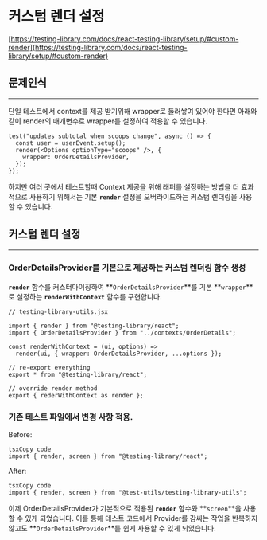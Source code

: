 # 커스텀 렌더 설정

[https://testing-library.com/docs/react-testing-library/setup/#custom-render](https://testing-library.com/docs/react-testing-library/setup/#custom-render)

## **문제인식**

---

단일 테스트에서 context를 제공 받기위해 wrapper로 둘러쌓여 있어야 한다면 아래와 같이 render의 매개변수로 wrapper를 설정하여 적용할 수 있습니다.

```tsx
test("updates subtotal when scoops change", async () => {
  const user = userEvent.setup();
  render(<Options optionType="scoops" />, {
    wrapper: OrderDetailsProvider,
  });
});
```

하지만 여러 곳에서 테스트할때 Context 제공을 위해 래퍼를 설정하는 방법을 더 효과적으로 사용하기 위해서는 기본 **`render`** 설정을 오버라이드하는 커스텀 렌더링을 사용 할 수 있습니다.

## 커스텀 렌더 설정

---

### ****OrderDetailsProvider를 기본으로 제공하는 커스텀 렌더링 함수 생성****

**`render`** 함수를 커스터마이징하여 **`OrderDetailsProvider`**를 기본 **`wrapper`**로 설정하는 **`renderWithContext`** 함수를 구현합니다.

```tsx
// testing-library-utils.jsx

import { render } from "@testing-library/react";
import { OrderDetailsProvider } from "../contexts/OrderDetails";

const renderWithContext = (ui, options) =>
  render(ui, { wrapper: OrderDetailsProvider, ...options });

// re-export everything
export * from "@testing-library/react";

// override render method
export { rederWithContext as render };
```

### **기존 테스트 파일에서 변경 사항 적용**.

Before:

```tsx
tsxCopy code
import { render, screen } from "@testing-library/react";
```

After:

```tsx
tsxCopy code
import { render, screen } from "@test-utils/testing-library-utils";
```

이제 OrderDetailsProvider가 기본적으로 적용된 **`render`** 함수와 **`screen`**을 사용할 수 있게 되었습니다. 이를 통해 테스트 코드에서 Provider를 감싸는 작업을 반복하지 않고도 **`OrderDetailsProvider`**를 쉽게 사용할 수 있게 되었습니다.